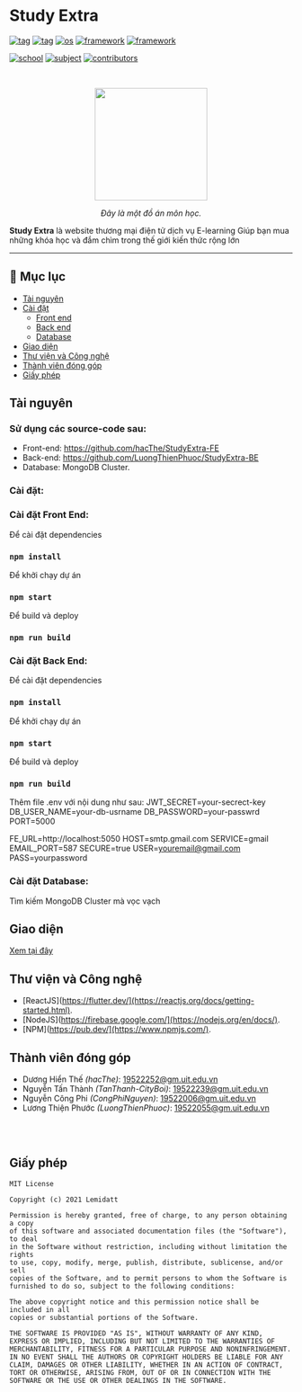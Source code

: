 # Study Extra

[![tag](https://img.shields.io/badge/-course-4db39d)](https://github.com/hacThe/StudyExtra-FE)
[![tag](https://img.shields.io/badge/-study-4db39d)](https://github.com/hacThe/StudyExtra-FE)
[![os](https://img.shields.io/badge/-teacher-%230175C2)](https://github.com/hacThe/StudyExtra-FE)
[![framework](https://img.shields.io/badge/-student-%230175C2)](https://github.com/hacThe/StudyExtra-FE)
[![framework](https://img.shields.io/badge/-english-%2302569B)](https://github.com/hacThe/StudyExtra-FE)

[![school](https://img.shields.io/badge/school-UIT-3f6cb6)](https://www.uit.edu.vn/)
[![subject](https://img.shields.io/badge/subject-WEB-3f6cb6)](https://www.uit.edu.vn/)
[![contributors](https://img.shields.io/badge/contributors-4-1d9583)](#team)

<br>

<p align="center">
 <img src="./resources/money_man.svg" height = "200"></a>
</p>

<p align="center">
<i>Đây là một đồ án môn học.</i>
</p>


**Study Extra** là website thương mại điện tử dịch vụ E-learning 
Giúp bạn mua những khóa học và đắm chìm trong thế giới kiến thức rộng lớn

---

## **📝 Mục lục**
- [Tài nguyên](#tài-nguyên)
- [Cài đặt](#cài-đặt)
	- [Front end](#cài-đặt-front-end)
	- [Back end](#cài-đặt-back-end)
	- [Database](#cài-đặt-data-base)
- [Giao diện](#giao-diện)
- [Thư viện và Công nghệ](#thư-viện-và-công-nghệ)
- [Thành viên đóng góp](#thành-viên-đóng-góp)
- [Giấy phép](#giấy-phép)

## **Tài nguyên**
### **Sử dụng các source-code sau:**
*	 Front-end: https://github.com/hacThe/StudyExtra-FE
*  Back-end: https://github.com/LuongThienPhuoc/StudyExtra-BE
*	 Database: MongoDB Cluster.
### **Cài đặt:**
### **Cài đặt Front End:**
Để cài đặt dependencies
### `npm install`
Để khởi chạy dự án
### `npm start`
Để build và deploy
### `npm run build`

### **Cài đặt Back End:**
Để cài đặt dependencies
### `npm install`
Để khởi chạy dự án
### `npm start`
Để build và deploy
### `npm run build`
Thêm file .env với nội dung như sau:
JWT_SECRET=your-secrect-key
DB_USER_NAME=your-db-usrname
DB_PASSWORD=your-passwrd
PORT=5000

FE_URL=http://localhost:5050
HOST=smtp.gmail.com
SERVICE=gmail
EMAIL_PORT=587
SECURE=true
USER=youremail@gmail.com
PASS=yourpassword
### **Cài đặt Database:**
Tìm kiếm MongoDB Cluster mà vọc vạch



## **Giao diện**
 [Xem tại đây](https://drive.google.com/drive/folders/1VKPjIB64zMntJYf-vcIN_6uc-NjWCbCw?fbclid=IwAR05B6SyynNd_JZ5l8OUfS5bDoOYTamEhfsEykz2cwgx7wlQwH1F3N89G-Q)

## **Thư viện và Công nghệ**
*	[ReactJS](https://flutter.dev/](https://reactjs.org/docs/getting-started.html).
*	[NodeJS](https://firebase.google.com/](https://nodejs.org/en/docs/).
*	[NPM](https://pub.dev/](https://www.npmjs.com/).

## **Thành viên đóng góp**
- Dương Hiển Thế *(hacThe)*: 19522252@gm.uit.edu.vn
- Nguyễn Tấn Thành *(TanThanh-CityBoi)*: 19522239@gm.uit.edu.vn
- Nguyễn Công Phi *(CongPhiNguyen)*: 19522006@gm.uit.edu.vn
- Lương Thiện Phước *(LuongThienPhuoc)*: 19522055@gm.uit.edu.vn

<br/>



<br/>

## **Giấy phép**
    MIT License

    Copyright (c) 2021 Lemidatt

    Permission is hereby granted, free of charge, to any person obtaining a copy
    of this software and associated documentation files (the "Software"), to deal
    in the Software without restriction, including without limitation the rights
    to use, copy, modify, merge, publish, distribute, sublicense, and/or sell
    copies of the Software, and to permit persons to whom the Software is
    furnished to do so, subject to the following conditions:

    The above copyright notice and this permission notice shall be included in all
    copies or substantial portions of the Software.

    THE SOFTWARE IS PROVIDED "AS IS", WITHOUT WARRANTY OF ANY KIND, EXPRESS OR IMPLIED, INCLUDING BUT NOT LIMITED TO THE WARRANTIES OF MERCHANTABILITY, FITNESS FOR A PARTICULAR PURPOSE AND NONINFRINGEMENT. IN NO EVENT SHALL THE AUTHORS OR COPYRIGHT HOLDERS BE LIABLE FOR ANY CLAIM, DAMAGES OR OTHER LIABILITY, WHETHER IN AN ACTION OF CONTRACT, TORT OR OTHERWISE, ARISING FROM, OUT OF OR IN CONNECTION WITH THE SOFTWARE OR THE USE OR OTHER DEALINGS IN THE SOFTWARE.

